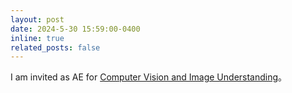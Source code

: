 ```yaml
---
layout: post
date: 2024-5-30 15:59:00-0400
inline: true
related_posts: false
---
```


I am invited as AE for [Computer Vision and Image Understanding](https://www.sciencedirect.com/journal/computer-vision-and-image-understanding/about/editorial-board)。